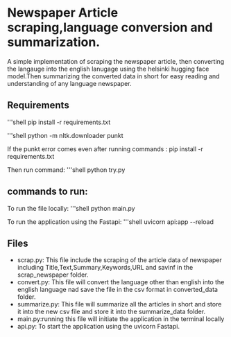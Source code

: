 # Newspaper Article scraping,language conversion and summarization.

A simple implementation of scraping the newspaper article,  then converting the langauge into the english lanugage using the helsinki hugging face model.Then summarizing the converted data in short for easy reading and understanding of any language newspaper.


## Requirements
'''shell
pip install -r requirements.txt

  '''shell
  python -m nltk.downloader punkt

If the punkt error comes even after running commands :
pip install -r requirements.txt

Then run command:
'''shell
python try.py

## commands to run: 
To run the file locally: 
'''shell
python main.py

To run the application using the Fastapi: 
'''shell
uvicorn api:app --reload 

## Files
* scrap.py: This file include the scraping of the article data of newspaper including Title,Text,Summary,Keywords,URL and savinf in the scrap_newspaper folder. 
* convert.py: This file will convert the language other than english into the english language nad save the file in the csv format in converted_data folder.
* summarize.py: This file will summarize all the articles in short and store it into the new csv file and store it into the summarize_data folder.
* main.py:running this file will initiate the application in the terminal locally
* api.py: To start the application using the uvicorn Fastapi.



